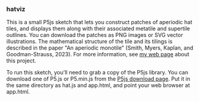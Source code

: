 ### hatviz

This is a small P5js sketch that lets you construct patches of aperiodic hat tiles, and displays them along with their associated metatile and supertile outlines. You can download the patches as PNG images or SVG vector illustrations. The mathematical structure of the tile and its tilings is described in the paper "An aperiodic monotile" (Smith, Myers, Kaplan, and Goodman-Strauss, 2023). For more information, see [my web page](https://cs.uwaterloo.ca/~csk/hat/) about this project.

To run this sketch, you'll need to grab a copy of the P5js library. You can download one of P5.js or P5.min.js from the [P5js download page](https://p5js.org/download/). Put it in the same directory as hat.js and app.html, and point your web browser at app.html.

